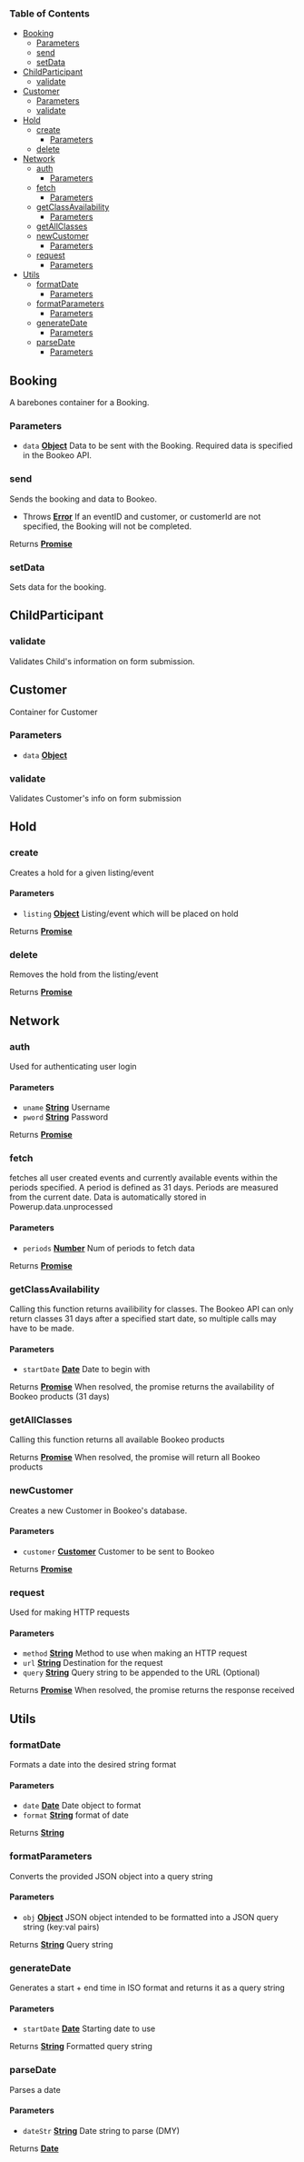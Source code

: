 <!-- Generated by documentation.js. Update this documentation by updating the source code. -->

### Table of Contents

-   [Booking][1]
    -   [Parameters][2]
    -   [send][3]
    -   [setData][4]
-   [ChildParticipant][5]
    -   [validate][6]
-   [Customer][7]
    -   [Parameters][8]
    -   [validate][9]
-   [Hold][10]
    -   [create][11]
        -   [Parameters][12]
    -   [delete][13]
-   [Network][14]
    -   [auth][15]
        -   [Parameters][16]
    -   [fetch][17]
        -   [Parameters][18]
    -   [getClassAvailability][19]
        -   [Parameters][20]
    -   [getAllClasses][21]
    -   [newCustomer][22]
        -   [Parameters][23]
    -   [request][24]
        -   [Parameters][25]
-   [Utils][26]
    -   [formatDate][27]
        -   [Parameters][28]
    -   [formatParameters][29]
        -   [Parameters][30]
    -   [generateDate][31]
        -   [Parameters][32]
    -   [parseDate][33]
        -   [Parameters][34]

## Booking

A barebones container for a Booking.

### Parameters

-   `data` **[Object][35]** Data to be sent with the Booking. Required data is 
    specified in the Bookeo API.

### send

Sends the booking and data to Bookeo.

-   Throws **[Error][36]** If an eventID and customer, or customerId are not 
    specified, the Booking will not be completed.

Returns **[Promise][37]** 

### setData

Sets data for the booking.

## ChildParticipant

### validate

Validates Child's information on form submission.

## Customer

Container for Customer

### Parameters

-   `data` **[Object][35]** 

### validate

Validates Customer's info on form submission

## Hold

### create

Creates a hold for a given listing/event

#### Parameters

-   `listing` **[Object][35]** Listing/event which will be placed on hold

Returns **[Promise][37]** 

### delete

Removes the hold from the listing/event

Returns **[Promise][37]** 

## Network

### auth

Used for authenticating user login

#### Parameters

-   `uname` **[String][38]** Username
-   `pword` **[String][38]** Password

Returns **[Promise][37]** 

### fetch

fetches all user created events and currently available events within
the periods specified. A period is defined as 31 days. Periods are
measured from the current date. Data is automatically stored in
Powerup.data.unprocessed

#### Parameters

-   `periods` **[Number][39]** Num of periods to fetch data

Returns **[Promise][37]** 

### getClassAvailability

Calling this function returns availibility for classes. The Bookeo API
can only return classes 31 days after a specified start date, so multiple
calls may have to be made.

#### Parameters

-   `startDate` **[Date][40]** Date to begin with

Returns **[Promise][37]** When resolved, the promise returns the availability of Bookeo products (31 days)

### getAllClasses

Calling this function returns all available Bookeo products

Returns **[Promise][37]** When resolved, the promise will return all Bookeo products

### newCustomer

Creates a new Customer in Bookeo's database.

#### Parameters

-   `customer` **[Customer][41]** Customer to be sent to Bookeo

Returns **[Promise][37]** 

### request

Used for making HTTP requests

#### Parameters

-   `method` **[String][38]** Method to use when making an HTTP request
-   `url` **[String][38]** Destination for the request
-   `query` **[String][38]** Query string to be appended to the URL (Optional)

Returns **[Promise][37]** When resolved, the promise returns the response received

## Utils

### formatDate

Formats a date into the desired string format

#### Parameters

-   `date` **[Date][40]** Date object to format
-   `format` **[String][38]** format of date

Returns **[String][38]** 

### formatParameters

Converts the provided JSON object into a query string

#### Parameters

-   `obj` **[Object][35]**  JSON object intended to be formatted into a JSON query string (key:val pairs)

Returns **[String][38]** Query string

### generateDate

Generates a start + end time in ISO format and returns it as a query string

#### Parameters

-   `startDate` **[Date][40]** Starting date to use

Returns **[String][38]** Formatted query string

### parseDate

Parses a date

#### Parameters

-   `dateStr` **[String][38]** Date string to parse (DMY)

Returns **[Date][40]** 

[1]: #booking

[2]: #parameters

[3]: #send

[4]: #setdata

[5]: #childparticipant

[6]: #validate

[7]: #customer

[8]: #parameters-1

[9]: #validate-1

[10]: #hold

[11]: #create

[12]: #parameters-2

[13]: #delete

[14]: #network

[15]: #auth

[16]: #parameters-3

[17]: #fetch

[18]: #parameters-4

[19]: #getclassavailability

[20]: #parameters-5

[21]: #getallclasses

[22]: #newcustomer

[23]: #parameters-6

[24]: #request

[25]: #parameters-7

[26]: #utils

[27]: #formatdate

[28]: #parameters-8

[29]: #formatparameters

[30]: #parameters-9

[31]: #generatedate

[32]: #parameters-10

[33]: #parsedate

[34]: #parameters-11

[35]: https://developer.mozilla.org/docs/Web/JavaScript/Reference/Global_Objects/Object

[36]: https://developer.mozilla.org/docs/Web/JavaScript/Reference/Global_Objects/Error

[37]: https://developer.mozilla.org/docs/Web/JavaScript/Reference/Global_Objects/Promise

[38]: https://developer.mozilla.org/docs/Web/JavaScript/Reference/Global_Objects/String

[39]: https://developer.mozilla.org/docs/Web/JavaScript/Reference/Global_Objects/Number

[40]: https://developer.mozilla.org/docs/Web/JavaScript/Reference/Global_Objects/Date

[41]: #customer
